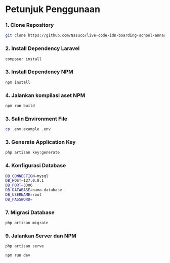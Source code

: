 # Petunjuk Penggunaan

### 1. Clone Repository
```bash
git clone https://github.com/Nasuco/live-code-idn-boarding-school-annasabdulloh.git
```
### 2. Install Dependency Laravel
```bash
composer install
```
### 3. Install Dependency NPM
```bash
npm install
```
### 4. Jalankan kompilasi aset NPM
```bash
npm run build
```
### 3. Salin Environment File
```bash
cp .env.example .env
```
### 3. Generate Application Key
```bash
php artisan key:generate
```
### 4. Konfigurasi Database
```bash
DB_CONNECTION=mysql
DB_HOST=127.0.0.1
DB_PORT=3306
DB_DATABASE=nama-database
DB_USERNAME=root
DB_PASSWORD=
```
### 7. Migrasi Database
```bash
php artisan migrate
```
### 9. Jalankan Server dan NPM
```bash
php artisan serve
```
```bash
npm run dev
```